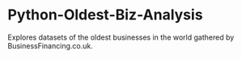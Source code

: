 # Python-Oldest-Biz-Analysis
Explores datasets of the oldest businesses in the world gathered by BusinessFinancing.co.uk.
